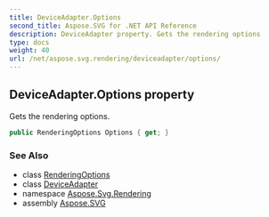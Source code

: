 ```yaml
---
title: DeviceAdapter.Options
second_title: Aspose.SVG for .NET API Reference
description: DeviceAdapter property. Gets the rendering options
type: docs
weight: 40
url: /net/aspose.svg.rendering/deviceadapter/options/
---
```

## DeviceAdapter.Options property

Gets the rendering options.

```csharp
public RenderingOptions Options { get; }
```

### See Also

* class [RenderingOptions](../../renderingoptions/)
* class [DeviceAdapter](../)
* namespace [Aspose.Svg.Rendering](../../../aspose.svg.rendering/)
* assembly [Aspose.SVG](../../../)
